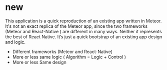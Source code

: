 # new

This application is a quick reproduction of an existing app written in Meteor. 
It's not an exact replica of the Meteor app, since the two frameworks (Meteor and React-Native ) 
are different in many ways. Neither it represents the best of React Native. It’s just a quick 
bootstrap of an existing app design and logic.

* Different frameworks (Meteor and React-Native)
* More or less same logic ( Algorithm = Logic + Control )
* More or less Same design

